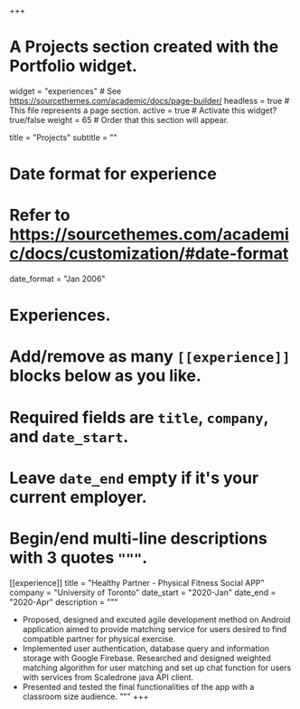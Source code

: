 +++
# A Projects section created with the Portfolio widget.
widget = "experiences"  # See https://sourcethemes.com/academic/docs/page-builder/
headless = true  # This file represents a page section.
active = true  # Activate this widget? true/false
weight = 65  # Order that this section will appear.

title = "Projects"
subtitle = ""

# Date format for experience
#   Refer to https://sourcethemes.com/academic/docs/customization/#date-format
date_format = "Jan 2006"

# Experiences.
#   Add/remove as many `[[experience]]` blocks below as you like.
#   Required fields are `title`, `company`, and `date_start`.
#   Leave `date_end` empty if it's your current employer.
#   Begin/end multi-line descriptions with 3 quotes `"""`.

[[experience]]
  title = "Healthy Partner - Physical Fitness Social APP"
  company = "University of Toronto"
  date_start = "2020-Jan"
  date_end = "2020-Apr"
  description = """
  * Proposed, designed and excuted agile development method on Android application aimed to provide matching service
for users desired to find compatible partner for physical exercise.
  * Implemented user authentication, database query and information storage with Google Firebase. Researched and
designed weighted matching algorithm for user matching and set up chat function for users with services from
Scaledrone java API client.
  * Presented and tested the final functionalities of the app with a classroom size audience.
  """
+++

